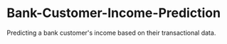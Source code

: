 # Bank-Customer-Income-Prediction
Predicting a bank customer's income based on their transactional data.
